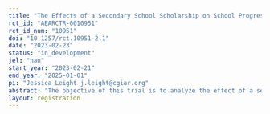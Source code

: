 ```yaml
---
title: "The Effects of a Secondary School Scholarship on School Progression and Youth Outcomes in Ethiopia: Evidence from a Randomized Controlled Trial "
rct_id: "AEARCTR-0010951"
rct_id_num: "10951"
doi: "10.1257/rct.10951-2.1"
date: "2023-02-23"
status: "in_development"
jel: "nan"
start_year: "2023-02-21"
end_year: "2025-01-01"
pi: "Jessica Leight j.leight@cgiar.org"
abstract: "The objective of this trial is to analyze the effect of a secondary school scholarship on secondary school enrollment and other youth outcomes of interest (academic performance, engagement in economic activities, and early marriage) among a sample of youth in households that are beneficiaries of the Productive Safety Net Program (and thus among the poorest 10-15% of rural households) in Amhara and Oromia regions, Ethiopia.  The evaluation is a randomized controlled trial implemented using randomization at the subdistrict (kebele level), including an estimated 2000 youth in 116 kebeles in 13 woredas.  Eligible youth will be either youth in PSNP households currently enrolled in seventh or eighth grade and thus potentially eligible to enter secondary school in September 2023 or September 2024, conditional on successfully passing the primary school leaving exam (the grade seven and grade eight cohorts); or youth in PSNP households who passed the primary school leaving exam in 2021 or 2022 but subsequently failed to enroll in secondary school (the dropout cohort).  The primary intervention is a scholarship valued at around $300 per year for two years, an amount designed to meet the costs of transportation to and/or boarding at school for students who, on average, reside at least eight kilometers (as the crow flies) from the closest secondary school.  Students in treatment kebeles will have access to the scholarship conditional only on their enrollment in secondary school.  Outcomes will be tracked for two years using both school-based administrative data collection and a detailed endline survey."
layout: registration
---
```


